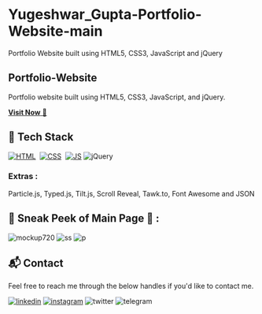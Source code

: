 # Yugeshwar_Gupta-Portfolio-Website-main
Portfolio Website built using HTML5, CSS3, JavaScript and jQuery
## Portfolio-Website
Portfolio website built using HTML5, CSS3, JavaScript, and jQuery.

<a href="https://portfolio-website-plum-seven.vercel.app/" target="_blank">**Visit Now** 🚀</a>


## 📌 Tech Stack
[![HTML](https://img.shields.io/badge/html5%20-%23E34F26.svg?&style=for-the-badge&logo=html5&logoColor=white)](https://github.com/jigar-sable/Portfolio-Website/search?l=html)&nbsp;
[![CSS](https://img.shields.io/badge/css3%20-%231572B6.svg?&style=for-the-badge&logo=css3&logoColor=white)](https://github.com/jigar-sable/Portfolio-Website/search?l=css)&nbsp;
[![JS](https://img.shields.io/badge/javascript%20-%23323330.svg?&style=for-the-badge&logo=javascript&logoColor=%23F7DF1E)](https://github.com/jigar-sable/Portfolio-Website/search?l=javascript)
<img alt="jQuery" src="https://img.shields.io/badge/jquery-%230769AD.svg?style=for-the-badge&logo=jquery&logoColor=white"/>

### Extras : 
Particle.js, Typed.js, Tilt.js, Scroll Reveal, Tawk.to, Font Awesome and JSON

## 📌 Sneak Peek of Main Page 🙈 :
![mockup720](https://i.postimg.cc/qB1Cqq7Q/portfolio1.png)
![ss](https://i.postimg.cc/YqmgPkp3/Screenshot-2024-11-26-181612.png)
![p](https://i.postimg.cc/nrWJnXNr/Screenshot-2024-11-28-185919.png)


<h2>📬 Contact</h2>

Feel free to reach me through the below handles if you'd like to contact me.

[![linkedin](https://img.shields.io/badge/LinkedIn-0077B5?style=for-the-badge&logo=linkedin&logoColor=white)](https://www.linkedin.com/in/yugeshwar-gupta-817432338/)
[![instagram](https://img.shields.io/badge/Instagram-E4405F?style=for-the-badge&logo=instagram&logoColor=white)](https://www.instagram.com/yugeshwar__gupta/)
![twitter](https://x.com/Yugeshwar_Gupta)
![telegram](http://t.me/Yugeshwar_Gupta)
